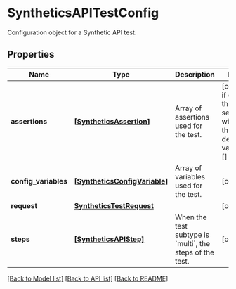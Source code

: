 # SyntheticsAPITestConfig

Configuration object for a Synthetic API test.

## Properties
Name | Type | Description | Notes
------------ | ------------- | ------------- | -------------
**assertions** | [**[SyntheticsAssertion]**](SyntheticsAssertion.md) | Array of assertions used for the test. | [optional]  if omitted the server will use the default value of []
**config_variables** | [**[SyntheticsConfigVariable]**](SyntheticsConfigVariable.md) | Array of variables used for the test. | [optional] 
**request** | [**SyntheticsTestRequest**](SyntheticsTestRequest.md) |  | [optional] 
**steps** | [**[SyntheticsAPIStep]**](SyntheticsAPIStep.md) | When the test subtype is &#x60;multi&#x60;, the steps of the test. | [optional] 

[[Back to Model list]](README.md#documentation-for-models) [[Back to API list]](README.md#documentation-for-api-endpoints) [[Back to README]](README.md)


